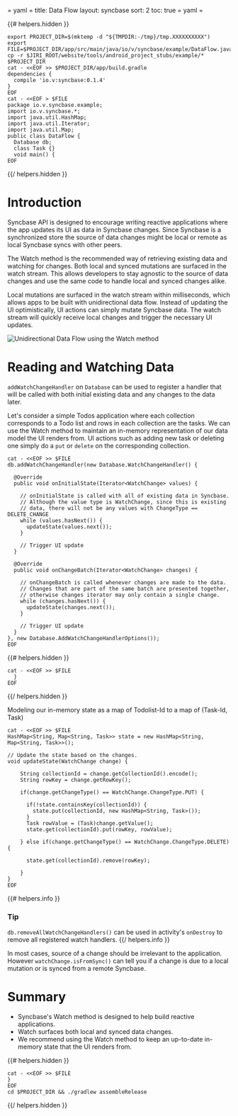 = yaml =
title: Data Flow
layout: syncbase
sort: 2
toc: true
= yaml =

{{# helpers.hidden }}
<!-- @setupEnvironment @test -->
```
export PROJECT_DIR=$(mktemp -d "${TMPDIR:-/tmp}/tmp.XXXXXXXXXX")
export FILE=$PROJECT_DIR/app/src/main/java/io/v/syncbase/example/DataFlow.java
cp -r $JIRI_ROOT/website/tools/android_project_stubs/example/* $PROJECT_DIR
cat - <<EOF >> $PROJECT_DIR/app/build.gradle
dependencies {
  compile 'io.v:syncbase:0.1.4'
}
EOF
cat - <<EOF > $FILE
package io.v.syncbase.example;
import io.v.syncbase.*;
import java.util.HashMap;
import java.util.Iterator;
import java.util.Map;
public class DataFlow {
  Database db;
  class Task {}
  void main() {
EOF
```
{{/ helpers.hidden }}

# Introduction

Syncbase API is designed to encourage writing reactive applications where the app
updates its UI as data in Syncbase changes. Since Syncbase is a synchronized store
the source of data changes might be local or remote as local Syncbase syncs with
other peers.

The Watch method is the recommended way of retrieving existing data and watching
for changes. Both local and synced mutations are surfaced in the watch stream.
This allows developers to stay agnostic to the source of data changes
and use the same code to handle local and synced changes alike.

Local mutations are surfaced in the watch stream within milliseconds, which
allows apps to be built with unidirectional data flow. Instead of updating the
UI optimistically, UI actions can simply mutate Syncbase data. The watch stream
will quickly receive local changes and trigger the necessary UI updates.

<img src="/images/syncbase-guide-data-flow.png" alt="Unidirectional Data Flow using the Watch method">

# Reading and Watching Data
`addWatchChangeHandler` on `Database` can be used to register a handler that will
be called with both initial existing data and any changes to the data later.

Let's consider a simple Todos application where each collection corresponds to
a Todo list and rows in each collection are the tasks. We can use the Watch method
to maintain an in-memory representation of our data model the UI renders
from. UI actions such as adding new task or deleting one simply do a `put` or
`delete` on the corresponding collection.

<!-- @addWatchHandler @test -->
```
cat - <<EOF >> $FILE
db.addWatchChangeHandler(new Database.WatchChangeHandler() {

  @Override
  public void onInitialState(Iterator<WatchChange> values) {

    // onInitialState is called with all of existing data in Syncbase.
    // Although the value type is WatchChange, since this is existing
    // data, there will not be any values with ChangeType == DELETE_CHANGE
    while (values.hasNext()) {
      updateState(values.next());
    }

    // Trigger UI update
  }

  @Override
  public void onChangeBatch(Iterator<WatchChange> changes) {

    // onChangeBatch is called whenever changes are made to the data.
    // Changes that are part of the same batch are presented together,
    // otherwise changes iterator may only contain a single change.
    while (changes.hasNext()) {
      updateState(changes.next());
    }

    // Trigger UI update
  }
}, new Database.AddWatchChangeHandlerOptions());
EOF
```

{{# helpers.hidden }}
<!-- @closeMainFunction @test -->
```
cat - <<EOF >> $FILE
  }
EOF
```
{{/ helpers.hidden }}

Modeling our in-memory state as a map of Todolist-Id to a map of (Task-Id, Task)
<!-- @updateState @test -->
```
cat - <<EOF >> $FILE
HashMap<String, Map<String, Task>> state = new HashMap<String, Map<String, Task>>();

// Update the state based on the changes.
void updateState(WatchChange change) {

    String collectionId = change.getCollectionId().encode();
    String rowKey = change.getRowKey();

    if(change.getChangeType() == WatchChange.ChangeType.PUT) {

      if(!state.containsKey(collectionId)) {
        state.put(collectionId, new HashMap<String, Task>());
      }
      Task rowValue = (Task)change.getValue();
      state.get(collectionId).put(rowKey, rowValue);

    } else if(change.getChangeType() == WatchChange.ChangeType.DELETE) {

      state.get(collectionId).remove(rowKey);

    }
}
EOF
```

{{# helpers.info }}
### Tip
`db.removeAllWatchChangeHandlers()` can be used in activity's `onDestroy`
to remove all registered watch handlers.
{{/ helpers.info }}

In most cases, source of a change should be irrelevant to the application.
However `watchChange.isFromSync()` can tell you if a change is due to a local
mutation or is synced from a remote Syncbase.

# Summary
* Syncbase's Watch method is designed to help build reactive applications.
* Watch surfaces both local and synced data changes.
* We recommend using the Watch method to keep an up-to-date in-memory state that
the UI renders from.

{{# helpers.hidden }}
<!-- @compileSnippets_mayTakeMinues @test -->
```
cat - <<EOF >> $FILE
}
EOF
cd $PROJECT_DIR && ./gradlew assembleRelease
```
{{/ helpers.hidden }}